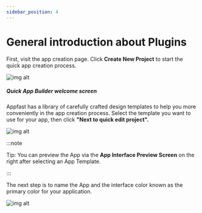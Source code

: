 ```yaml
---
sidebar_position: 4
---
```


# General introduction about Plugins

First, visit the app creation page. Click **Create New Project** to start the quick app creation process.

![img alt](/img/create-app/wizard/200508-trinh-tao-app-nhanh-01.jpeg)

##### Quick App Builder welcome screen ####

Appfast has a library of carefully crafted design templates to help you more conveniently in the app creation process. Select the template you want to use for your app, then click **"Next to quick edit project".**

![img alt](/img/create-app/wizard/200508-trinh-tao-app-nhanh-02.jpeg)

:::note

Tip: You can preview the App via the **App Interface Preview Screen** on the right after selecting an App Template.

:::

The next step is to name the App and the interface color known as the primary color for your application.

![img alt](/img/create-app/wizard/200508-trinh-tao-app-nhanh-05.jpeg)